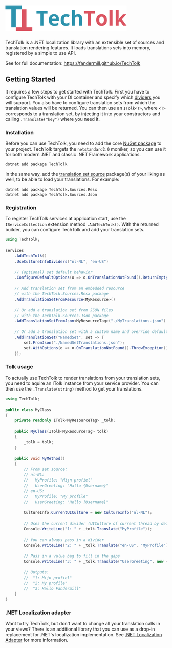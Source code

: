 
# <img src="./techtolk-logo.png" alt="TechTolk" height="80" />

TechTolk is a .NET localization library with an extensible set of sources and
translation rendering features. It loads translations sets into memory,
registered by a simple to use API.

See for full documentation: https://fandermill.github.io/TechTolk

## Getting Started

It requires a few steps to get started with TechTolk. First you have to
configure TechTolk with your DI container and specify which
[dividers](https://fandermill.github.io/TechTolk/pages/dividers.html) you will
support. You also have to configure translation sets from which the translation
values will be returned. You can then use an `ITolk<T>`, where `<T>` corresponds
to a translation set, by injecting it into your constructors and calling
`.Translate("key")` where you need it.

### Installation

Before you can use TechTolk, you need to add the core 
[NuGet package](https://www.nuget.org/packages/TechTolk) to your project.
TechTolk targets the `netstandard2.0` moniker, so you can use it for both modern
.NET and classic .NET Framework applications.

```
dotnet add package TechTolk
```

In the same way, add the 
[translation set source](https://fandermill.github.io/TechTolk/pages/sources/index.md)
package(s) of your liking as well, to be able to load your translations. For
example:

```
dotnet add package TechTolk.Sources.Resx
dotnet add package TechTolk.Sources.Json
```


### Registration

To register TechTolk services at application start, use the `IServiceCollection`
extension method `.AddTechTolk()`. With the returned builder, you can configure
TechTolk and add your translation sets.

```csharp
using TechTolk;

services
    .AddTechTolk()
    .UseCultureInfoDividers("nl-NL", "en-US")

    // (optional) set default behavior
    .ConfigureDefaultOptions(o => o.OnTranslationNotFound().ReturnEmptyString())

    // Add translation set from an embedded resource
    // with the TechTolk.Sources.Resx package
    .AddTranslationSetFromResource<MyResource>()

    // Or add a translation set from JSON files
    // with the TechTolk.Sources.Json package
    .AddTranslationSetFromJson<MyResourceTag>("./MyTranslations.json")

    // Or add a translation set with a custom name and override default behavior
    .AddTranslationSet("NamedSet", set => {
        set.FromJson("./NamedSetTranslations.json");
        set.WithOptions(o => o.OnTranslationNotFound().ThrowException());
    });
```

### Tolk usage

To actually use TechTolk to render translations from your translation sets, you
need to aquire an ITolk instance from your service provider. You can then use
the `.Translate(string)` method to get your translations.

```csharp
using TechTolk;

public class MyClass
{
    private readonly ITolk<MyResourceTag> _tolk;

    public MyClass(ITolk<MyResourceTag> tolk)
    {
        _tolk = tolk;
    }

    public void MyMethod()
    {
        // From set source:
        // nl-NL:
        //   MyProfile: "Mijn profiel"
        //   UserGreeting: "Hallo {Username}"
        // en-US:
        //   MyProfile: "My profile"
        //   UserGreeting: "Hello {Username}"

        CultureInfo.CurrentUICulture = new CultureInfo("nl-NL");

        // Uses the current divider (UICulture of current thread by default)
        Console.WriteLine("1: " + _tolk.Translate("MyProfile"));

        // You can always pass in a divider
        Console.WriteLine("2: " + _tolk.Translate("en-US", "MyProfile"));

        // Pass in a value bag to fill in the gaps
        Console.WriteLine("3: " + _tolk.Translate("UserGreeting", new { Username = "Fandermill"});

        // Outputs:
        //  "1: Mijn profiel"
        //  "2: My profile"
        //  "3: Hallo Fandermill"
    }
}
```

### .NET Localization adapter

Want to try TechTolk, but don't want to change all your translation calls in
your views? There is an additional library that you can use as a drop-in
replacement for .NET's localization implementation. See 
[.NET Localization Adapter](https://fandermill.github.io/TechTolk/pages/net-localization-adapter.md)
for more information.